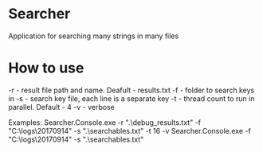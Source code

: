 # Searcher
Application for searching many strings in many files

# How to use

-r - result file path and name. Deafult - results.txt
-f - folder to search keys in
-s - search key file, each line is a separate key
-t - thread count to run in parallel. Default - 4
-v - verbose

Examples:
Searcher.Console.exe -r ".\debug_results.txt" -f "C:\logs\20170914" -s ".\searchables.txt" -t 16 -v
Searcher.Console.exe -f "C:\logs\20170914" -s ".\searchables.txt"